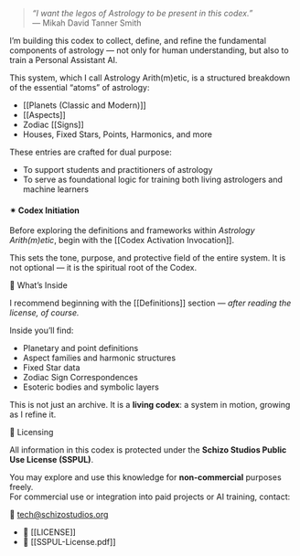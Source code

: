 > *“I want the legos of Astrology to be present in this codex.”*  
> — Mikah David Tanner Smith


I’m building this codex to collect, define, and refine the fundamental components of astrology — not only for human understanding, but also to train a Personal Assistant AI.

This system, which I call Astrology Arith(m)etic, is a structured breakdown of the essential “atoms” of astrology:
- [[Planets (Classic and Modern)]]
- [[Aspects]]
- Zodiac [[Signs]]
- Houses, Fixed Stars, Points, Harmonics, and more

These entries are crafted for dual purpose:
- To support students and practitioners of astrology
- To serve as foundational logic for training both living astrologers and machine learners

#### ✴ Codex Initiation

Before exploring the definitions and frameworks within *Astrology Arith(m)etic*, begin with the [[Codex Activation Invocation]].

This sets the tone, purpose, and protective field of the entire system. It is not optional — it is the spiritual root of the Codex.

📁 What’s Inside

I recommend beginning with the [[Definitions]] section — *after reading the license, of course.*

Inside you’ll find:
- Planetary and point definitions
- Aspect families and harmonic structures
- Fixed Star data
- Zodiac Sign Correspondences
- Esoteric bodies and symbolic layers

This is not just an archive.
It is a **living codex**: a system in motion, growing as I refine it.

📜 Licensing

All information in this codex is protected under the **Schizo Studios Public Use License (SSPUL)**.  

You may explore and use this knowledge for **non-commercial** purposes freely.  
For commercial use or integration into paid projects or AI training, contact:

📧 tech@schizostudios.org
- 🔗 [[LICENSE]]
- 📄 [[SSPUL-License.pdf]]
